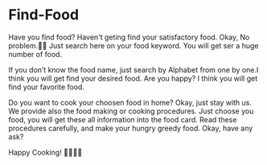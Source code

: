 # Find-Food
Have you find food? Haven't geting find your satisfactory food. Okay, No problem.🙅‍♂️ Just search here on your food keyword. You will get ser a huge number of food. 

If you don’t know the food name, just search by Alphabet from one by one.I think you will get find your desired food. Are you happy? I think you will get find your favorite food. 

Do you want to cook your choosen food in home? Okay, just stay with us. We provide also the food making or cooking procedures. Just choose you food, you will get these all information into the food card. Read these procedures carefully, and make your hungry greedy food. 
Okay, have any ask?

Happy Cooking! 🥑🌮🧆🥙
